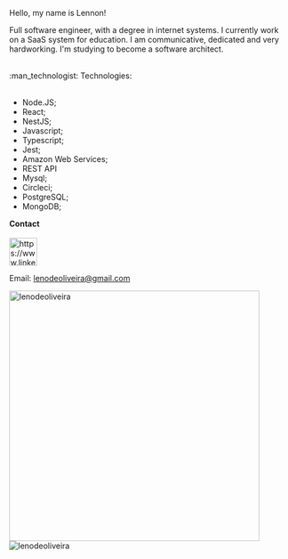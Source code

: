 
Hello, my name is Lennon!

Full software engineer, with a degree in internet systems.
I currently work on a SaaS system for education.
I am communicative, dedicated and very hardworking.
I'm studying to become a software architect.

<br>
:man_technologist: Technologies:
<br>
<br>

- Node.JS;
- React;
- NestJS;
- Javascript;
- Typescript;
- Jest;
- Amazon Web Services;
- REST API
- Mysql;
- Circleci;
- PostgreSQL;
- MongoDB;

__Contact__
<br>
<br>
<a href="https://www.linkedin.com/in/johnlennondeoliveira/" target="blank"><img align="center" src="https://cdn.jsdelivr.net/npm/simple-icons@3.0.1/icons/linkedin.svg" alt="https://www.linkedin.com/in/johnlennondeoliveira/" height="50" width="50" /></a>

Email: lenodeoliveira@gmail.com


<p><img align="left" src="https://github-readme-stats.vercel.app/api?username=lenodeoliveira&show_icons=true&theme=radical" alt="lenodeoliveira"  width="450" /></p>

<p>
<img align="left" src="https://github-readme-stats.vercel.app/api/top-langs?username=lenodeoliveira&theme=radical&show_icons=true&locale=en&layout=compact" alt="lenodeoliveira"  /></p>
